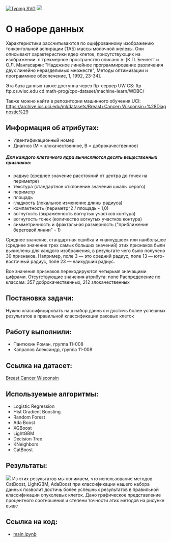 [![Typing SVG](https://readme-typing-svg.demolab.com?font=Fira+Code&pause=1000&center=true&vCenter=true&width=435&lines=Breast+Cancer+Wisconsin+(Diagnostic))](https://git.io/typing-svg)
![](https://storage.googleapis.com/kaggle-datasets-images/180/384/3da2510581f9d3b902307ff8d06fe327/dataset-cover.jpg)

# О наборе данных
Характеристики рассчитываются по оцифрованному изображению тонкоигольной аспирации (ТАБ) массы молочной железы. Они описывают характеристики ядер клеток, присутствующих на изображении.
n трехмерное пространство описано в: [К.П. Беннетт и О.Л. Мангасарян: "Надежное линейное программирование различения двух линейно неразделимых множеств", Методы оптимизации и программное обеспечение, 1, 1992, 23-34].

Эта база данных также доступна через ftp-сервер UW CS:
ftp ftp.cs.wisc.edu
cd math-prog/cpo-dataset/machine-learn/WDBC/

Также можно найти в репозитории машинного обучения UCI: https://archive.ics.uci.edu/ml/datasets/Breast+Cancer+Wisconsin+%28Diagnostic%29

##  Информация об атрибутах:

- Идентификационный номер
- Диагноз (М = злокачественное, В = доброкачественное)


##### Для каждого клеточного ядра вычисляются десять вещественных признаков:

- радиус (среднее значение расстояний от центра до точек на периметре)
- текстура (стандартное отклонение значений шкалы серого)
- периметр
- площадь
- гладкость (локальное изменение длины радиуса)
- компактность (периметр^2 / площадь - 1,0)
- вогнутость (выраженность вогнутых участков контура)
- вогнутость точек (количество вогнутых участков контура)
- симметричность и фрактальная размерность ("приближение береговой линии" - 1)

Среднее значение, стандартная ошибка и «наихудшее» или наибольшее (среднее значение трех
самых больших значений) этих признаков были вычислены для каждого изображения,
в результате чего было получено 30 признаков. Например, поле 3 — это средний радиус, поле
13 — юго-восточный радиус, поле 23 — наихудший радиус.

Все значения признаков перекодируются четырьмя значащими цифрами.
Отсутствующие значения атрибута: none
Распределение по классам: 357 доброкачественных, 212 злокачественных

## Постановка задачи:
Нужно классифицировать наш набор данных и достичь более успешных результатов в правильной классификации раковых клеток

## Работу выполнили:
- Пантюхин Роман, группа 11-008
- Капралов Александр, группа 11-008

## Ссылка на датасет:
[Breast Cancer Wisconsin](https://www.kaggle.com/datasets/uciml/breast-cancer-wisconsin-data)

## Используемые алгоритмы:
- Logistic Regression
- Hist Gradient Boosting
- Random Forest
- Ada Boost
- XGBoost
- LightGBM
- Decision Tree
- KNeighbors
- СatBoost

## Результаты:
![](https://sun9-46.userapi.com/impg/4U3a6tpjXTV4tdX3k1jmMOa_wlQpvhy-004jIQ/0m6a2KI08T8.jpg?size=1027x575&quality=96&sign=8ac0246fc11e58c0d109526baa014f7d&type=album)
Из этих результатов мы понимаем, что использование методов CatBoost, LightGBM, AdaBoost при классификации нашего набора данных позволит достичь более успешных результатов в правильной классификации опухолевых клеток.
Дано графическое представление процентного соотношения и степени точности этих методов на рисунке выше

## Ссылка на код:
- [main.ipynb](https://github.com/sanyonk/data-analysis-grade3/blob/main/main.ipynb)
